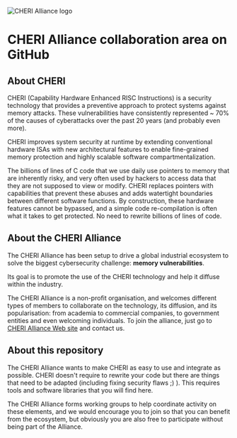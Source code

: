 ![CHERI Alliance logo](https://cheri-alliance.org/?attachment_id=10)

# CHERI Alliance collaboration area on GitHub

## About CHERI
CHERI (Capability Hardware Enhanced RISC Instructions) is a security technology that provides a preventive approach to protect systems against memory attacks. These vulnerabilities have consistently represented ~ 70% of the causes of cyberattacks over the past 20 years (and probably even more).

CHERI improves system security at runtime by extending conventional hardware ISAs with new architectural features to enable fine-grained memory protection and highly scalable software compartmentalization.

The billions of lines of C code that we use daily use pointers to memory that are inherently risky, and very often used by hackers to access data that they are not supposed to view or modify. CHERI replaces pointers with capabilities that prevent these abuses and adds watertight boundaries between different software functions. By construction, these hardware features cannot be bypassed, and a simple code re-compilation is often what it takes to get protected. No need to rewrite billions of lines of code.

## About the CHERI Alliance
The CHERI Alliance has been setup to drive a global industrial ecosystem to solve the biggest cybersecurity challenge: **memory vulnerabilities**.

Its goal is to promote the use of the CHERI technology and help it diffuse within the industry.

The CHERI Alliance is a non-profit organisation, and welcomes different types of members to collaborate on the technology, its diffusion, and its popularisation: from academia to commercial companies, to government entities and even welcoming individuals. To join the alliance, just go to [CHERI Alliance Web site](https://cheri-alliance.org) and contact us. 

## About this repository
The CHERI Alliance wants to make CHERI as easy to use and integrate as possible. CHERI doesn't require to rewrite your code but there are things that need to be adapted (including fixing security flaws ;) ). This requires tools and software libraries that you will find here.

The CHERI Alliance forms working groups to help coordinate activity on these elements, and we would encourage you to join so that you can benefit from the ecosystem, but obviously you are also free to participate without being part of the Alliance.


